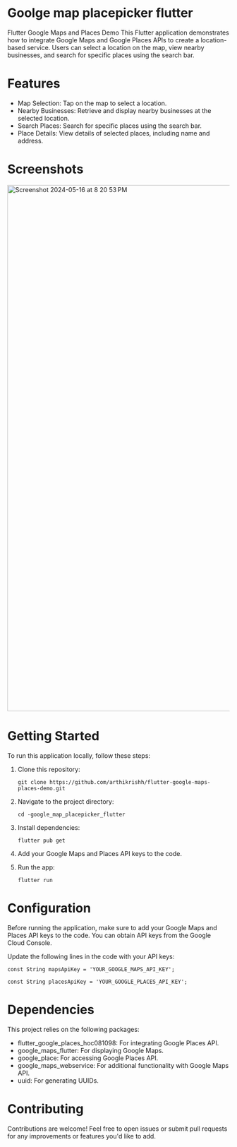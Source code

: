 # Goolge map placepicker flutter

Flutter Google Maps and Places Demo
This Flutter application demonstrates how to integrate Google Maps and Google Places APIs to create a location-based service. Users can select a location on the map, view nearby businesses, and search for specific places using the search bar.

# Features

 * Map Selection: Tap on the map to select a location.
 * Nearby Businesses: Retrieve and display nearby businesses at the selected location.
 * Search Places: Search for specific places using the search bar.
 * Place Details: View details of selected places, including name and address.


 # Screenshots

 <img width="1192" alt="Screenshot 2024-05-16 at 8 20 53 PM" src="https://github.com/arthikrishh/-goolge_map_placepicker_flutter/assets/116914004/7a2af4b7-8bb8-4608-93cc-86d17d525559">

 # Getting Started

 To run this application locally, follow these steps:

 1) Clone this repository:

      `git clone https://github.com/arthikrishh/flutter-google-maps-places-demo.git`

 2) Navigate to the project directory:

      `cd -google_map_placepicker_flutter`

 3) Install dependencies:

      `flutter pub get`

 4) Add your Google Maps and Places API keys to the code.

 5) Run the app:

      `flutter run`


 # Configuration

Before running the application, make sure to add your Google Maps and Places API keys to the code. You can obtain API keys from the Google Cloud Console.

Update the following lines in the code with your API keys:




`const String mapsApiKey = 'YOUR_GOOGLE_MAPS_API_KEY';`

`const String placesApiKey = 'YOUR_GOOGLE_PLACES_API_KEY';`





 # Dependencies

This project relies on the following packages:

 * flutter_google_places_hoc081098: For integrating Google Places API.
 * google_maps_flutter: For displaying Google Maps.
 * google_place: For accessing Google Places API.
 * google_maps_webservice: For additional functionality with Google Maps API.
 * uuid: For generating UUIDs.



 # Contributing

Contributions are welcome! Feel free to open issues or submit pull requests for any improvements or features you'd like to add.





      

